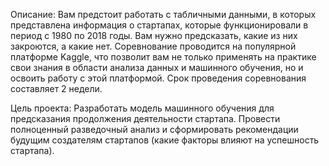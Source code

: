Описание: 
Вам предстоит работать с табличными данными, в которых представлена информация о стартапах, которые функционировали в период с 1980 по 2018 годы. Вам нужно предсказать, какие из них закроются, а какие нет. Соревнование проводится на популярной платформе Kaggle, что позволит вам не только применять на практике свои знания в области анализа данных и машинного обучения, но и освоить работу с этой платформой. Срок проведения соревнования составляет 2 недели.

Цель проекта: 
Разработать модель машинного обучения для предсказания продолжения деятельности стартапа. 
Провести полноценный разведочный анализ и сформировать рекомендации будущим создателям стартапов (какие факторы влияют на успешность стартапа).
